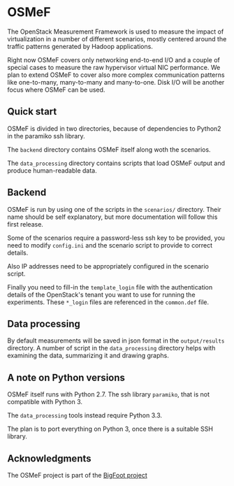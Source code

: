 OSMeF
=====

The OpenStack Measurement Framework is used to measure the impact of virtualization in a
number of different scenarios, mostly centered around the traffic patterns generated by
Hadoop applications.

Right now OSMeF covers only networking end-to-end I/O and a couple of special cases to
measure the raw hypervisor virtual NIC performance. We plan to extend OSMeF to cover also
more complex communication patterns like one-to-many, many-to-many and many-to-one. Disk I/O
will be another focus where OSMeF can be used.

Quick start
-----------
OSMeF is divided in two directories, because of dependencies to Python2 in the paramiko
ssh library.

The `backend` directory contains OSMeF itself along woth the scenarios.

The `data_processing` directory contains scripts that load OSMeF output and produce
human-readable data.

Backend
-------
OSMeF is run by using one of the scripts in the `scenarios/` directory. Their name should be
self explanatory, but more documentation will follow this first release.

Some of the scenarios require a password-less ssh key to be provided, you need to modify
`config.ini` and the scenario script to provide to correct details.

Also IP addresses need to be appropriately configured in the scenario script.

Finally you need to fill-in the `template_login` file with the authentication details of
the OpenStack's tenant you want to use for running the experiments. These `*_login` files
are referenced in the `common.def` file.

Data processing
---------------
By default measurements will be saved in json format in the `output/results` directory.
A number of script in the `data_processing` directory helps with examining the data,
summarizing it and drawing graphs.

A note on Python versions
-------------------------
OSMeF itself runs with Python 2.7. The ssh library `paramiko`, that is not compatible with
Python 3.

The `data_processing` tools instead require Python 3.3.

The plan is to port everything on Python 3, once there is a suitable SSH library.

Acknowledgments
---------------
The OSMeF project is part of the [BigFoot project](http://bigfootproject.eu)

